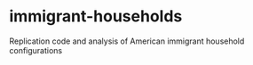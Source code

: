 # immigrant-households
Replication code and analysis of American immigrant household configurations
